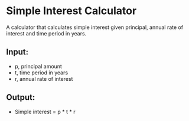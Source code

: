 # Simple Interest Calculator

A calculator that calculates simple interest given principal, annual rate of interest and time period in years.

## Input:
- p, principal amount
- t, time period in years
- r, annual rate of interest

## Output:
- Simple interest = p * t * r
